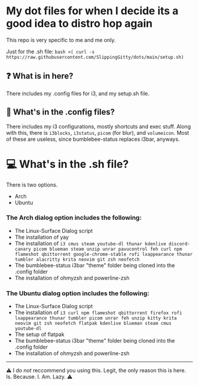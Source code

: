 # My dot files for when I decide its a good idea to distro hop again

This repo is very specific to me and me only. 

Just for the .sh file: `bash <( curl -s https://raw.githubusercontent.com/SlippingGitty/dots/main/setup.sh)`

## ❓ What is in here? 

There includes my .config files for i3, and my setup.sh file.

## 💬 What's in the .config files?

There includes my i3 configurations, mostly shortcuts and exec stuff. Along with this, there is `i3blocks`, `i3status`, `picom` (for blur), and `volumeicon`. Most of these are useless, since bumblebee-status replaces i3bar, anyways.

# 💻 What's in the .sh file?

There is two options.

* Arch
* Ubuntu

### The Arch dialog option includes the following:

* The Linux-Surface Dialog script
* The installation of yay
* The installation of `i3 cmus steam youtube-dl thunar kdenlive discord-canary picom blueman steam unzip unrar pavucontrol feh curl npm flameshot qbittorrent google-chrome-stable rofi lxappearance thunar tumbler alacritty krita neovim git zsh neofetch`
* The bumblebee-status i3bar "theme" folder being cloned into the .config folder
* The installation of ohmyzsh and powerline-zsh

### The Ubuntu dialog option includes the following:
* The Linux-Surface Dialog script
* The installation of `i3 curl npm flameshot qbittorrent firefox rofi lxappearance thunar tumbler picom unrar feh unzip kitty krita neovim git zsh neofetch flatpak kdenlive blueman steam cmus youtube-dl`
* The setup of flatpak
* The bumblebee-status i3bar "theme" folder being cloned into the .config folder
* The installation of ohmyzsh and powerline-zsh

___

⚠️ I do *not* reccommend you using this. Legit, the only reason this is here. Is. Because. I. Am. Lazy. ⚠️
